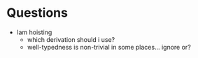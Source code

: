 # Questions

- lam hoisting
  - which derivation should i use?
  - well-typedness is non-trivial in some places... ignore or?
